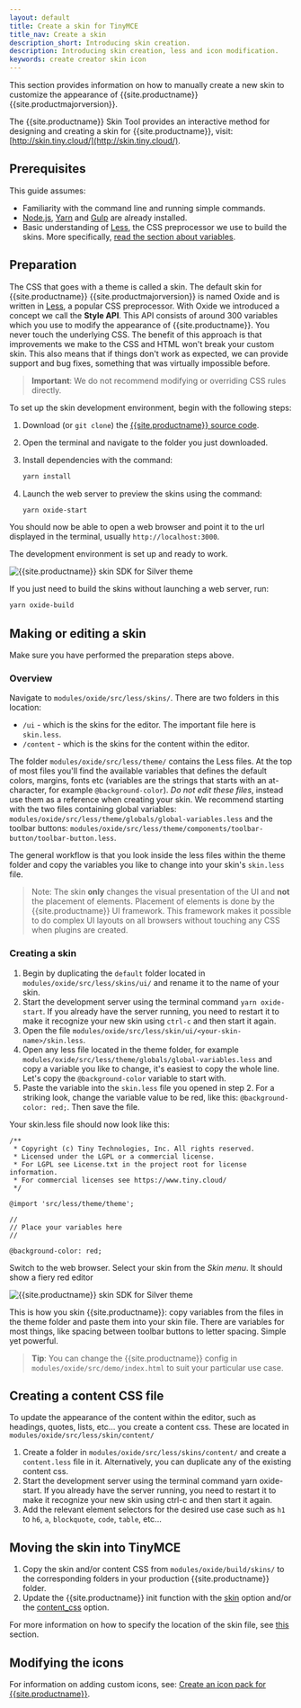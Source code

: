 ```yaml
---
layout: default
title: Create a skin for TinyMCE
title_nav: Create a skin
description_short: Introducing skin creation.
description: Introducing skin creation, less and icon modification.
keywords: create creator skin icon
---
```


This section provides information on how to manually create a new skin to customize the appearance of {{site.productname}} {{site.productmajorversion}}.

The {{site.productname}} Skin Tool provides an interactive method for designing and creating a skin for {{site.productname}}, visit: [http://skin.tiny.cloud/](http://skin.tiny.cloud/).

## Prerequisites

This guide assumes:

* Familiarity with the command line and running simple commands.
* [Node.js](https://nodejs.org/en/), [Yarn](https://yarnpkg.com/en/) and [Gulp](https://gulpjs.com) are already installed.
* Basic understanding of [Less](http://lesscss.org), the CSS preprocessor we use to build the skins. More specifically, [read the section about variables](http://lesscss.org/features/#variables-feature).

## Preparation

The CSS that goes with a theme is called a skin. The default skin for {{site.productname}} {{site.productmajorversion}} is named Oxide and is written in [Less](http://lesscss.org), a popular CSS preprocessor. With Oxide we introduced a concept we call the **Style API**. This API consists of around 300 variables which you use to modify the appearance of {{site.productname}}. You never touch the underlying CSS. The benefit of this approach is that improvements we make to the CSS and HTML won't break your custom skin. This also means that if things don't work as expected, we can provide support and bug fixes, something that was virtually impossible before.

> **Important**: We do not recommend modifying or overriding CSS rules directly.

To set up the skin development environment, begin with the following steps:

1. Download (or `git clone`) the [{{site.productname}} source code](https://github.com/tinymce/tinymce).

2. Open the terminal and navigate to the folder you just downloaded.

3. Install dependencies with the command:

   ```sh
   yarn install
   ```

4. Launch the web server to preview the skins using the command:

   ```sh
   yarn oxide-start
   ```

You should now be able to open a web browser and point it to the url displayed in the terminal, usually `http://localhost:3000`.

The development environment is set up and ready to work.

![{{site.productname}} skin SDK for Silver theme]({{site.baseurl}}/images/SDKforsilver.png)

If you just need to build the skins without launching a web server, run:

```sh
yarn oxide-build
```

## Making or editing a skin

Make sure you have performed the preparation steps above.

### Overview

Navigate to `modules/oxide/src/less/skins/`. There are two folders in this location:
* `/ui` - which is the skins for the editor. The important file here is `skin.less`.
* `/content` - which is the skins for the content within the editor.

The folder `modules/oxide/src/less/theme/` contains the Less files. At the top of most files you'll find the available variables that defines the default colors, margins, fonts etc (variables are the strings that starts with an at-character, for example `@background-color`). *Do not edit these files*, instead use them as a reference when creating your skin. We recommend starting with the two files containing global variables: `modules/oxide/src/less/theme/globals/global-variables.less` and the toolbar buttons: `modules/oxide/src/less/theme/components/toolbar-button/toolbar-button.less`.

The general workflow is that you look inside the less files within the theme folder and copy the variables you like to change into your skin's `skin.less` file.

> Note: The skin **only** changes the visual presentation of the UI and **not** the placement of elements. Placement of elements is done by the {{site.productname}} UI framework. This framework makes it possible to do complex UI layouts on all browsers without touching any CSS when plugins are created.

### Creating a skin

1. Begin by duplicating the `default` folder located in `modules/oxide/src/less/skins/ui/` and rename it to the name of your skin.
2. Start the development server using the terminal command `yarn oxide-start`. If you already have the server running, you need to restart it to make it recognize your new skin using `ctrl-c` and then start it again.
3. Open the file `modules/oxide/src/less/skin/ui/<your-skin-name>/skin.less`.
4. Open any less file located in the theme folder, for example `modules/oxide/src/less/theme/globals/global-variables.less` and copy a variable you like to change, it's easiest to copy the whole line. Let's copy the `@background-color` variable to start with.
5. Paste the variable into the `skin.less` file you opened in step 2. For a striking look, change the variable value to be red, like this: `@background-color: red;`. Then save the file.

Your skin.less file should now look like this:

```
/**
 * Copyright (c) Tiny Technologies, Inc. All rights reserved.
 * Licensed under the LGPL or a commercial license.
 * For LGPL see License.txt in the project root for license information.
 * For commercial licenses see https://www.tiny.cloud/
 */

@import 'src/less/theme/theme';

//
// Place your variables here
//

@background-color: red;
```
Switch to the web browser. Select your skin from the *Skin menu*. It should show a fiery red editor

![{{site.productname}} skin SDK for Silver theme]({{site.baseurl}}/images/SDKforsilverCustomExample.png)

This is how you skin {{site.productname}}: copy variables from the files in the theme folder and paste them into your skin file. There are variables for most things, like spacing between toolbar buttons to letter spacing. Simple yet powerful.

> **Tip**: You can change the {{site.productname}} config in `modules/oxide/src/demo/index.html` to suit your particular use case.

## Creating a content CSS file

To update the appearance of the content within the editor, such as headings, quotes, lists, etc... you create a content css. These are located in `modules/oxide/src/less/skin/content/`

1. Create a folder in `modules/oxide/src/less/skins/content/` and create a `content.less` file in it. Alternatively, you can duplicate any of the existing content css.
2. Start the development server using the terminal command yarn oxide-start. If you already have the server running, you need to restart it to make it recognize your new skin using ctrl-c and then start it again.
3. Add the relevant element selectors for the desired use case such as `h1` to `h6`, `a`, `blockquote`, `code`, `table`, etc...

## Moving the skin into TinyMCE

1. Copy the skin and/or content CSS from `modules/oxide/build/skins/` to the corresponding folders in your production {{site.productname}} folder.
2. Update the {{site.productname}} init function with the [skin]({{site.baseurl}}/interface/editor-appearance/editor-skin/#skin) option and/or the [content_css]({{site.baseurl}}/content/add-css-options/#content_css) option.

For more information on how to specify the location of the skin file, see [this]({{site.baseurl}}/interface/editor-appearance/editor-skin/#skin_url) section.

## Modifying the icons

For information on adding custom icons, see: [Create an icon pack for {{site.productname}}]({{site.baseurl}}/how-to-guides/customizing-the-editor-appearance/creating-an-icon-pack/).
